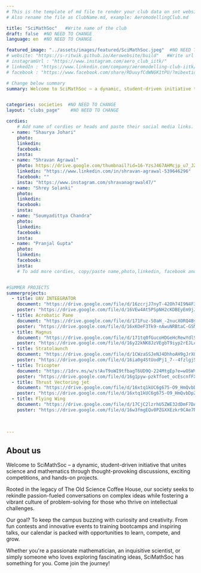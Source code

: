 ```yaml
---
# This is the template of md file to render your club data on snt website. The below example is of Aeromodelling Club, please modify the data according to your clunb.
# Also rename the file as ClubName.md, example: AeromodellingClub.md

title: "SciMathSoc"   #Write name of the club
draft: false  #NO NEED TO CHANGE
language: en  #NO NEED TO CHANGE

featured_image: "../assets/images/featured/SciMathSoc.jpeg"  #NO NEED TO CHANGE
# website: "https://s-ritwik.github.io/Aerowebsite/build"   #Write url of the club
# instagramUrl : "https://www.instagram.com/aero_club_iitk/"
# linkedIn : "https://www.linkedin.com/company/aeromodelling-club-iitk/mycompany/"
# facebook : "https://www.facebook.com/share/RDuuyfCdWNGK1tPU/?mibextid=qi2Omg"

# Change below summary
summary: Welcome to SciMathSoc – a dynamic, student-driven initiative that unites science and mathematics through thought-provoking discussions, exciting competitions, and hands-on projects.


categories: societies  #NO NEED TO CHANGE
layout: "clubs_page"    #NO NEED TO CHANGE

cordies:
    # Add name of cordies or heads and paste their social media links.
  - name: "Shaurya Johari"
    photo:
    linkedin:
    facebook: 
    insta:
  - name: "Shravan Agrawal"
    photo: https://drive.google.com/thumbnail?id=16-YzsJ467AHMcjp_u7_JZnTI-wzQkNTJ&sz=w1000
    linkedin: "https://www.linkedin.com/in/shravan-agrawal-539646296"
    facebook: ""
    insta: "https://www.instagram.com/shravanagrawal47/"
  - name: "Shrey Solanki"
    photo:
    linkedin:
    facebook: 
    insta:
  - name: "Soumyadittya Chandra"
    photo:
    linkedin:
    facebook: 
    insta:
  - name: "Pranjal Gupta"
    photo:
    linkedin:
    facebook: 
    insta:
    # To add more cordies, copy/paste name,photo,linkedin, facebook and insta in same format as above.


#SUMMER PROJECTS
summerprojects:
  - title: UAV INTEEGRATOR
    document: "https://drive.google.com/file/d/16zcrjJ7nyT-42Oh74I9N4F3qoIlKFLhN/view?usp=drive_link" 
    poster: "https://drive.google.com/file/d/16VEw4At5PSpNH2cKDBEyEm9jJAHGyrgc/view?usp=drivesdk" 
  - title: Acrobatic Pane
    document: "https://drive.google.com/file/d/171Fuz-S0aH_-2nucXORQ4Byl0vQAdoaf/view?usp=sharing" 
    poster: "https://drive.google.com/file/d/16xKOeF3Tk9-nAwuNRBtaC-GSMUGDJ4R4/view?usp=drivesdk"
  - title: Magnus
    document: "https://drive.google.com/file/d/171tq0fGucoHDGeHcRewYdlSg-cf6qfWf/view?usp=sharing"
    poster: "https://drive.google.com/file/d/16y22kNK8JzVEgbT9iyp2rEJLcL9o3s7x/view?usp=drivesdk"
  - title: Stratolaunch
    document: "https://drive.google.com/file/d/1CWzaSSJeNJ4DhhoAH9gJrXQ61hJ6ZZGR/view?usp=sharing"
    poster: "https://drive.google.com/file/d/16ia0g4StUodPj1_7--4fzlgj53jlhsTY/view?usp=drivesdk"
  - title: Tricopter
    document: "https://1drv.ms/w/s!AvT9oWI9tfbagT6UD9Q-224MtgEp?e=wO5WV4"
    poster: "https://drive.google.com/file/d/16g1pyw-pzkTfoet_ocEscnfFXC1xKgJm/view?usp=drivesdk"
  - title: Thrust Vectoring jet
    document: "https://drive.google.com/file/d/16xtq1kUC6g675-O9_HmQvbDpZxZlr2HS/view?usp=sharing"
    poster: "https://drive.google.com/file/d/16xtq1kUC6g675-O9_HmQvbDpZxZlr2HS/view?usp=drivesdk"
  - title: Flying Wing 	
    document: "https://drive.google.com/file/d/17CjC2lzrhU5ZWE32dDmF7DAHh4bVZDJh/view?usp=drive_link"
    poster: "https://drive.google.com/file/d/16w3fmgEQv0PZGXXEzkr9CAe7NvxkOIDd/view?usp=drivesdk"
   

    
---
```


<!-- Write about us section -->
## About us
 	
Welcome to SciMathSoc – a dynamic, student-driven initiative that unites science and mathematics through thought-provoking discussions, exciting competitions, and hands-on projects.

Rooted in the legacy of The Old Science Coffee House, our society seeks to rekindle passion-fueled conversations on complex ideas while fostering a vibrant culture of problem-solving for those who thrive on intellectual challenges.

Our goal? To keep the campus buzzing with curiosity and creativity. From fun contests and innovative events to training bootcamps and inspiring talks, our calendar is packed with opportunities to learn, compete, and grow.

Whether you're a passionate mathematician, an inquisitive scientist, or simply someone who loves exploring fascinating ideas, SciMathSoc has something for you. Come join the journey!

